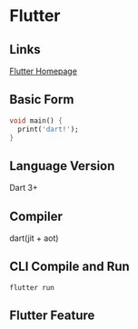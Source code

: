 # Flutter
## Links
[Flutter Homepage](https://flutter.dev/)

## Basic Form
```dart
void main() {
  print('dart!');
}
```

## Language Version
Dart 3+

## Compiler
dart(jit + aot)

## CLI Compile and Run
```
flutter run
```

## Flutter Feature
